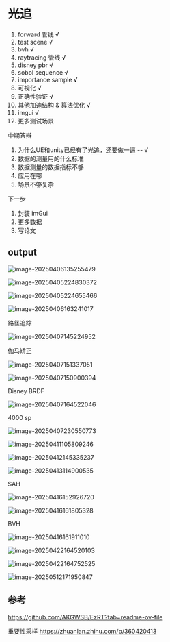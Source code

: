 # 光追

1. forward 管线 √
2. test scene √
3. bvh √
4. raytracing 管线 √
5. disney pbr √
6. sobol sequence √
7. importance sample √
8. 可视化 √
9. 正确性验证 √
10. 其他加速结构 & 算法优化 √
11. imgui √
12. 更多测试场景



中期答辩

1. 为什么UE和unity已经有了光追，还要做一遍 -- √
2. 数据的测量用的什么标准
3. 数据测量的数据指标不够
4. 应用在哪
5. 场景不够复杂



下一步

1. 封装 imGui
2. 更多数据
3. 写论文





## output



![image-20250406135255479](img/image-20250406135255479.png)



![image-20250405224830372](img/image-20250405224830372.png)



![image-20250405224655466](img/image-20250405224655466.png)





![image-20250406163241017](img/image-20250406163241017.png)



路径追踪

![image-20250407145224952](img/image-20250407145224952.png)



伽马矫正

![image-20250407151337051](img/image-20250407151337051.png)

![image-20250407150900394](img/image-20250407150900394.png)



Disney BRDF

![image-20250407164522046](/img/sphere.png)



4000 sp

![image-20250407230550773](img/image-20250407230550773.png)





![image-20250411105809246](img/image-20250411105809246.png)





![image-20250412145335237](img/image-20250412145335237.png)



![image-20250413114900535](img/image-20250413114900535.png)









SAH

![image-20250416152926720](img/image-20250416152926720.png)





![image-20250416161805328](img/image-20250416161805328.png)



BVH

![image-20250416161911010](img/image-20250416161911010.png)





![image-20250422164520103](img/image-20250422164520103.png)



![image-20250422164752525](img/image-20250422164752525.png)







![image-20250512171950847](img/image-20250512171950847.png)

## 参考





https://github.com/AKGWSB/EzRT?tab=readme-ov-file

重要性采样  https://zhuanlan.zhihu.com/p/360420413